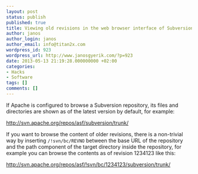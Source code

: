 ```yaml
---
layout: post
status: publish
published: true
title: Viewing old revisions in the web browser interface of Subversion
author: janos
author_login: janos
author_email: info@titan2x.com
wordpress_id: 923
wordpress_url: http://www.janosgyerik.com/?p=923
date: 2013-05-13 21:19:28.000000000 +02:00
categories:
- Hacks
- Software
tags: []
comments: []
---
```

If Apache is configured to browse a Subversion repository, its files and directories are shown as of the latest version by default, for example:

<a href="http://svn.apache.org/repos/asf/subversion/trunk/">http://svn.apache.org/repos/asf/subversion/trunk/</a>

If you want to browse the content of older revisions, there is a non-trivial way by inserting `/!svn/bc/REVNO` between the base URL of the repository and the path component of the target directory inside the repository, for example you can browse the contents as of revision 1234123 like this:

<a href="http://svn.apache.org/repos/asf/!svn/bc/1234123/subversion/trunk/">http://svn.apache.org/repos/asf/!svn/bc/1234123/subversion/trunk/</a>
